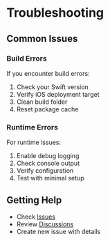 # Troubleshooting

## Common Issues

### Build Errors

If you encounter build errors:

1. Check your Swift version
2. Verify iOS deployment target
3. Clean build folder
4. Reset package cache

### Runtime Errors

For runtime issues:

1. Enable debug logging
2. Check console output
3. Verify configuration
4. Test with minimal setup

## Getting Help

- Check [Issues](https://github.com/muhittincamdali/iOSTestingTools/issues)
- Review [Discussions](https://github.com/muhittincamdali/iOSTestingTools/discussions)
- Create new issue with details
